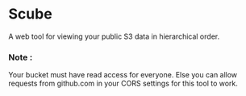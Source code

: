 # Scube

A web tool for viewing your public S3 data in hierarchical order.

### Note :
Your bucket must have read access for everyone. Else you can allow requests from github.com in your CORS settings for this tool to work. 
